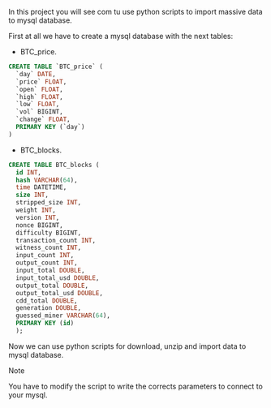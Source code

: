 In this project you will see com tu use python scripts to import massive data to mysql database.

First at all we have to create a mysql database with the next tables:
- BTC_price.
```sql
CREATE TABLE `BTC_price` (
  `day` DATE,
  `price` FLOAT,
  `open` FLOAT,
  `high` FLOAT,
  `low` FLOAT,
  `vol` BIGINT,
  `change` FLOAT,
  PRIMARY KEY (`day`)
)
```
- BTC_blocks.
```sql
CREATE TABLE BTC_blocks (
  id INT,
  hash VARCHAR(64),
  time DATETIME,
  size INT,
  stripped_size INT,
  weight INT,
  version INT,
  nonce BIGINT,
  difficulty BIGINT,
  transaction_count INT,
  witness_count INT,
  input_count INT,
  output_count INT,
  input_total DOUBLE,
  input_total_usd DOUBLE,
  output_total DOUBLE,
  output_total_usd DOUBLE,
  cdd_total DOUBLE,
  generation DOUBLE,
  guessed_miner VARCHAR(64),
  PRIMARY KEY (id)
  );
```

Now we can use python scripts for download, unzip and import data to mysql database.
> [!NOTE]
> You have to modify the script to write the corrects parameters to connect to your mysql.
